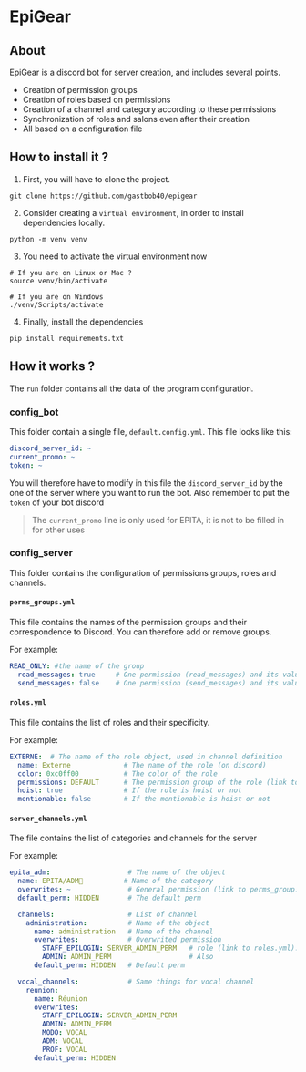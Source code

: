 # EpiGear

## About

EpiGear is a discord bot for server creation, and includes several points.
- Creation of permission groups
- Creation of roles based on permissions
- Creation of a channel and category according to these permissions
- Synchronization of roles and salons even after their creation
- All based on a configuration file

## How to install it ?

1. First, you will have to clone the project.

```shell
git clone https://github.com/gastbob40/epigear
```

2. Consider creating a `virtual environment`, in order to install dependencies locally.

```shell
python -m venv venv
```

3. You need to activate the virtual environment now

```shell
# If you are on Linux or Mac ?
source venv/bin/activate 

# If you are on Windows
./venv/Scripts/activate
``` 

4. Finally, install the dependencies

````shell
pip install requirements.txt
````

## How it works ?

The `run` folder contains all the data of the program configuration.

### config_bot

This folder contain a single file, `default.config.yml`. This file looks like this:
 
```yaml
discord_server_id: ~
current_promo: ~
token: ~
```

You will therefore have to modify in this file the `discord_server_id` by the one of the server where you want to run the bot.
Also remember to put the `token` of your bot discord

> The `current_promo` line is only used for EPITA, it is not to be filled in for other uses

### config_server

This folder contains the configuration of permissions groups, roles and channels.

#### `perms_groups.yml`

This file contains the names of the permission groups and their correspondence to Discord.
You can therefore add or remove groups.

For example:

```yaml
READ_ONLY: #the name of the group
  read_messages: true     # One permission (read_messages) and its value (true)
  send_messages: false    # One permission (send_messages) and its value (false)
```

#### `roles.yml`

This file contains the list of roles and their specificity.

For example:

```yaml
EXTERNE:  # The name of the role object, used in channel definition
  name: Externe             # The name of the role (on discord)
  color: 0xc0ff00           # The color of the role
  permissions: DEFAULT      # The permission group of the role (link to perms_groups.yml)
  hoist: true               # If the role is hoist or not
  mentionable: false        # If the mentionable is hoist or not
```

#### `server_channels.yml`

The file contains the list of categories and channels for the server

For example:

```yml
epita_adm:                   # The name of the object
  name: EPITA/ADM👥          # Name of the category 
  overwrites: ~              # General permission (link to perms_group.yml)
  default_perm: HIDDEN       # The default perm 

  channels:                  # List of channel 
    administration:          # Name of the object
      name: administration   # Name of the channel
      overwrites:            # Overwrited permission
        STAFF_EPILOGIN: SERVER_ADMIN_PERM   # role (link to roles.yml): permisision (link to perms_group.yml)
        ADMIN: ADMIN_PERM                   # Also
      default_perm: HIDDEN   # Default perm

  vocal_channels:            # Same things for vocal channel
    reunion:
      name: Réunion
      overwrites:
        STAFF_EPILOGIN: SERVER_ADMIN_PERM
        ADMIN: ADMIN_PERM
        MODO: VOCAL
        ADM: VOCAL
        PROF: VOCAL
      default_perm: HIDDEN
```